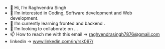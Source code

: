 - 👋 Hi, I’m Raghvendra Singh
- 👀 I’m interested in Coding, Software development and Web development. 
- 🌱 I’m currently learning fronted and backend . 
- 💞️ I’m looking to collaborate on ...
- 📫 How to reach me  with this email -> raghvendrasingh7876@gmail.com
- linkedin -> www.linkedin.com/in/rsk097/

<!---
You can click the Preview link to take a look at your changes.
--->
